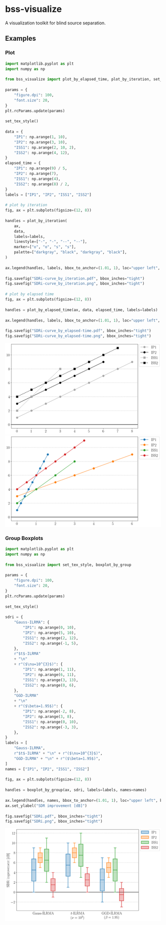 # bss-visualize
A visualization toolkit for blind source separation.

## Examples
### Plot
```python
import matplotlib.pyplot as plt
import numpy as np

from bss_visualize import plot_by_elapsed_time, plot_by_iteration, set_tex_style

params = {
    "figure.dpi": 100,
    "font.size": 20,
}
plt.rcParams.update(params)

set_tex_style()

data = {
    "IP1": np.arange(1, 10),
    "IP2": np.arange(3, 10),
    "ISS1": np.arange(2, 10, 2),
    "ISS2": np.arange(4, 12),
}
elapsed_time = {
    "IP1": np.arange(9) / 5,
    "IP2": np.arange(7),
    "ISS1": np.arange(4),
    "ISS2": np.arange(8) / 2,
}
labels = ["IP1", "IP2", "ISS1", "ISS2"]

# plot by iteration
fig, ax = plt.subplots(figsize=(12, 8))

handles = plot_by_iteration(
    ax,
    data,
    labels=labels,
    linestyle=["-", "-", "--", "--"],
    marker=["o", "o", "s", "s"],
    palette=["darkgray", "black", "darkgray", "black"],
)

ax.legend(handles, labels, bbox_to_anchor=(1.01, 1), loc="upper left", borderaxespad=0)

fig.savefig("SDRi-curve_by_iteration.pdf", bbox_inches="tight")
fig.savefig("SDRi-curve_by_iteration.png", bbox_inches="tight")

# plot by elapsed time
fig, ax = plt.subplots(figsize=(12, 8))

handles = plot_by_elapsed_time(ax, data, elapsed_time, labels=labels)

ax.legend(handles, labels, bbox_to_anchor=(1.01, 1), loc="upper left", borderaxespad=0)

fig.savefig("SDRi-curve_by_elapsed-time.pdf", bbox_inches="tight")
fig.savefig("SDRi-curve_by_elapsed-time.png", bbox_inches="tight")
```

<img src="./figures/SDRi-curve_by_iteration.png" alt="SDR improvement curve by iteration" title="SDR improvement curve by iteration">
<img src="./figures/SDRi-curve_by_elapsed-time.png" alt="SDR improvement curve by elapsed time" title="SDR improvement curve by elapsed time">


### Group Boxplots
```python
import matplotlib.pyplot as plt
import numpy as np

from bss_visualize import set_tex_style, boxplot_by_group

params = {
    "figure.dpi": 100,
    "font.size": 20,
}
plt.rcParams.update(params)

set_tex_style()

sdri = {
    "Gauss-ILRMA": {
        "IP1": np.arange(0, 10),
        "IP2": np.arange(5, 10),
        "ISS1": np.arange(2, 12),
        "ISS2": np.arange(-1, 5),
    },
    r"$t$-ILRMA"
    + "\n"
    + r"($\nu=10^{3}$)": {
        "IP1": np.arange(1, 11),
        "IP2": np.arange(6, 11),
        "ISS1": np.arange(3, 13),
        "ISS2": np.arange(0, 6),
    },
    "GGD-ILRMA"
    + "\n"
    + r"($\beta=1.95$)": {
        "IP1": np.arange(-2, 8),
        "IP2": np.arange(3, 8),
        "ISS1": np.arange(0, 10),
        "ISS2": np.arange(-3, 3),
    },
}
labels = [
    "Gauss-ILRMA",
    r"$t$-ILRMA" + "\n" + r"($\nu=10^{3}$)",
    "GGD-ILRMA" + "\n" + r"($\beta=1.95$)",
]
names = ["IP1", "IP2", "ISS1", "ISS2"]

fig, ax = plt.subplots(figsize=(12, 8))

handles = boxplot_by_group(ax, sdri, labels=labels, names=names)

ax.legend(handles, names, bbox_to_anchor=(1.01, 1), loc="upper left", borderaxespad=0)
ax.set_ylabel("SDR improvement [dB]")

fig.savefig("SDRi.pdf", bbox_inches="tight")
fig.savefig("SDRi.png", bbox_inches="tight")
```

<img src="./figures/SDRi.png" alt="SDR improvements" title="SDR improvements">
